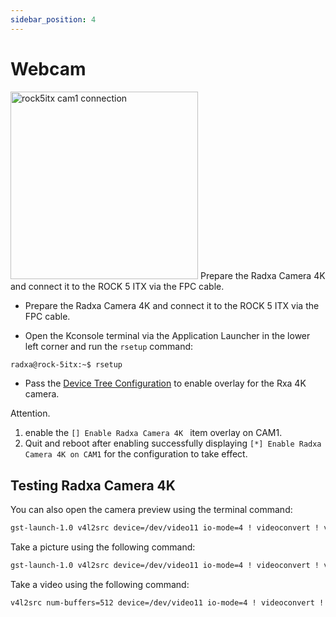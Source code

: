 ```yaml
---
sidebar_position: 4
---
```


# Webcam

<img src="/img/rock5itx/rock5itx-cam1.webp" alt="rock5itx cam1 connection" width= "300" /> Prepare the Radxa Camera 4K and connect it to the ROCK 5 ITX via the FPC cable.

- Prepare the Radxa Camera 4K and connect it to the ROCK 5 ITX via the FPC cable.

- Open the Kconsole terminal via the Application Launcher in the lower left corner and run the `rsetup` command:

```bash
radxa@rock-5itx:~$ rsetup
```

- Pass the [Device Tree Configuration](../os-config/rsetup#overlays) to enable overlay for the Rxa 4K camera.

Attention.

1. enable the `[] Enable Radxa Camera 4K ` item overlay on CAM1.
2. Quit and reboot after enabling successfully displaying `[*] Enable Radxa Camera 4K on CAM1` for the configuration to take effect.

## Testing Radxa Camera 4K

You can also open the camera preview using the terminal command:

```bash
gst-launch-1.0 v4l2src device=/dev/video11 io-mode=4 ! videoconvert ! video/x-raw,format=NV12,width=1920,height=1080 ! xvimagesink;
```

Take a picture using the following command:

```bash
gst-launch-1.0 v4l2src device=/dev/video11 io-mode=4 ! videoconvert ! video/x-raw,format=NV12,width=1920,height=1080 ! jpegenc ! multifilesink location=file.name.jpg;
```

Take a video using the following command:

```bash
v4l2src num-buffers=512 device=/dev/video11 io-mode=4 ! videoconvert ! video/x-raw, format=NV12, width=1920, height=1080, framerate=30/1 ! tee name=t ! queue ! mpph264enc ! queue ! h264parse ! mpegtsmux ! filesink location=/home/radxa/file.name.mp4
```
